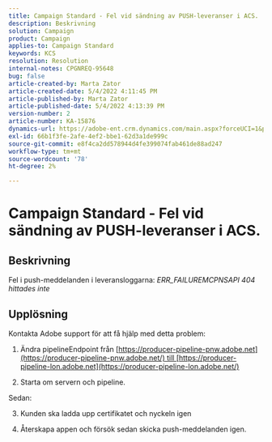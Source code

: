 ```yaml
---
title: Campaign Standard - Fel vid sändning av PUSH-leveranser i ACS.
description: Beskrivning
solution: Campaign
product: Campaign
applies-to: Campaign Standard
keywords: KCS
resolution: Resolution
internal-notes: CPGNREQ-95648
bug: false
article-created-by: Marta Zator
article-created-date: 5/4/2022 4:11:45 PM
article-published-by: Marta Zator
article-published-date: 5/4/2022 4:13:39 PM
version-number: 2
article-number: KA-15876
dynamics-url: https://adobe-ent.crm.dynamics.com/main.aspx?forceUCI=1&pagetype=entityrecord&etn=knowledgearticle&id=5d3f73df-c4cb-ec11-a7b5-6045bd00d4f5
exl-id: 66b1f3fe-2afe-4ef2-bbe1-62d3a1de999c
source-git-commit: e8f4ca2dd578944d4fe399074fab461de88ad247
workflow-type: tm+mt
source-wordcount: '78'
ht-degree: 2%

---
```


# Campaign Standard - Fel vid sändning av PUSH-leveranser i ACS.

## Beskrivning


Fel i push-meddelanden i leveransloggarna: *ERR_FAILUREMCPNSAPI 404 hittades inte*


## Upplösning


Kontakta Adobe support för att få hjälp med detta problem:

1. Ändra pipelineEndpoint från [https://producer-pipeline-pnw.adobe.net](https://producer-pipeline-pnw.adobe.net/) till [https://producer-pipeline-lon.adobe.net](https://producer-pipeline-lon.adobe.net/)

2. Starta om servern och pipeline.

Sedan:

3. Kunden ska ladda upp certifikatet och nyckeln igen

4. Återskapa appen och försök sedan skicka push-meddelanden igen.
